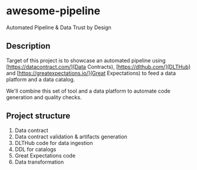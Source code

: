 # awesome-pipeline
Automated Pipeline &amp; Data Trust by Design

## Description

Target of this project is to showcase an automated pipeline using [https://datacontract.com/](Data Contracts), [https://dlthub.com/](DLTHub) and [https://greatexpectations.io/](Great Expectations) to feed a data platform and a data catalog.

We'll combine this set of tool and a data platform to automate code generation and quality checks. 

## Project structure

1. Data contract 
2. Data contract validation & artifacts generation
3. DLTHub code for data ingestion
4. DDL for catalogs
5. Great Expectations code
6. Data transformation 
